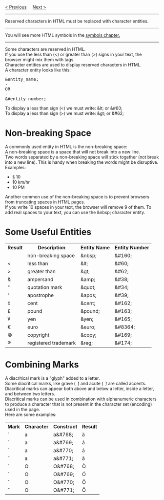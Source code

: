 <a href="/HTML/BeginnerGuide.md">&lt; Previous</a>
&nbsp;&nbsp;&nbsp;
<a href="/HTML/Symbols.md">Next &gt;</a>
<hr>
Reserved characters in HTML must be replaced with character entities.
<hr>
You will see more HTML symbols in the <a href="Symbols.md">symbols chapter.</a>
<hr>
Some characters are reserved in HTML.
<br>
If you use the less than (&lt;) or greater than (&gt;) signs in your text, the browser might mix them with tags.
<br>
Character entities are used to display reserved characters in HTML.
<br>
A character entity looks like this:
<pre>
&amp;entity_name;
-
OR
-
&amp;#entity_number;
</pre>
To display a less than sign (&lt;) we must write: &amp;lt; or &amp;#60;
<br>
To display a less than sign (&gt;) we must write: &amp;gt; or &amp;#62;
<h1>Non-breaking Space</h1>
A commonly used entity in HTML is the non-breaking space: &nbsp;
<br>
A non-breaking space is a space that will not break into a new line.
<br>
Two words separated by a non-breaking space will stick together (not break into a new line). This is handy when breaking the words might be disruptive.
<br>
Examples:
<ul>
  <li>§ 10</li>
  <li>10 km/hr</li>
  <li>10 PM</li>
</ul>
Another common use of the non-breaking space is to prevent browsers from truncating spaces in HTML pages.
<br>
If you write 10 spaces in your text, the browser will remove 9 of them. To add real spaces to your text, you can use the &amp;nbsp; character entity.
<h1>Some Useful Entities</h1>
<table>
  <tr>
    <th>Result</th>
    <th>Description</th>
    <th>Entity Name</th>
    <th>Entity Number</th>
  </tr>
  <tr>
    <td>&nbsp;</td>
    <td>non-breaking space</td>
    <td>&amp;nbsp;</td>
    <td>&amp;#160;</td>
  </tr>
  <tr>
    <td>&lt;</td>
    <td>less than</td>
    <td>&amp;lt;</td>
    <td>&amp;#60;</td>
  </tr>
  <tr>
    <td>&gt;</td>
    <td>greater than</td>
    <td>&amp;gt;</td>
    <td>&amp;#62;</td>
  </tr>
  <tr>
    <td>&amp;</td>
    <td>ampersand</td>
    <td>&amp;amp;</td>
    <td>&amp;#38;</td>
  </tr>
  <tr>
    <td>&quot;</td>
    <td>quotation mark</td>
    <td>&amp;quot;</td>
    <td>&amp;#34;</td>
  </tr>
  <tr>
    <td>&apos;</td>
    <td>apostrophe</td>
    <td>&amp;apos;</td>
    <td>&amp;#39;</td>
  </tr>
  <tr>
    <td>&cent;</td>
    <td>cent</td>
    <td>&amp;cent;</td>
    <td>&amp;#162;</td>
  </tr>
  <tr>
    <td>&pound;</td>
    <td>pound</td>
    <td>&amp;pound;</td>
    <td>&amp;#163;</td>
  </tr>
  <tr>
    <td>&yen;</td>
    <td>yen</td>
    <td>&amp;yen;</td>
    <td>&amp;#165;</td>
  </tr>
  <tr>
    <td>&euro;</td>
    <td>euro</td>
    <td>&amp;euro;</td>
    <td>&amp;#8364;</td>
  </tr>
  <tr>
    <td>&copy;</td>
    <td>copyright</td>
    <td>&amp;copy;</td>
    <td>&amp;#169;</td>
  </tr>
  <tr>
    <td>&reg;</td>
    <td>registered trademark</td>
    <td>&amp;reg;</td>
    <td>&amp;#174;</td>
  </tr>
</table>
<h1>Combining Marks</h1>
A diacritical mark is a "glyph" added to a letter.
<br>
Some diacritical marks, like grave (<code> ̀</code>) and acute (<code> ́</code>) are called accents.
<br>
Diacritical marks can appear both above and below a letter, inside a letter, and between two letters.
<br>
Diacritical marks can be used in combination with alphanumeric characters to produce a character that is not present in the character set (encoding) used in the page.
<br>
Here are some examples:
<table>
  <tr>
    <th>Mark</th>
    <th>Character</th>
    <th>Construct</th>
    <th>Result</th>
  </tr>
  <tr>
    <td>&#768;</td>
    <td>a</td>
    <td>a&amp;#768;</td>
    <td>à</td>
  </tr>
  <tr>
    <td>&#769;</td>
    <td>a</td>
    <td>a&amp;#769;</td>
    <td>á</td>
  </tr>
  <tr>
    <td>&#770;</td>
    <td>a</td>
    <td>a&amp;#770;</td>
    <td>â</td>
  </tr>
  <tr>
    <td>&#771;</td>
    <td>a</td>
    <td>a&amp;#771;</td>
    <td>ã</td>
  </tr>
  <tr>
    <td>&#768;</td>
    <td>O</td>
    <td>O&amp;#768;</td>
    <td>Ò</td>
  </tr>
  <tr>
    <td>&#769;</td>
    <td>O</td>
    <td>O&amp;#769;</td>
    <td>Ó</td>
  </tr>
  <tr>
    <td>&#770;</td>
    <td>O</td>
    <td>O&amp;#770;</td>
    <td>Ô</td>
  </tr>
  <tr>
    <td>&#771;</td>
    <td>O</td>
    <td>O&amp;#771;</td>
    <td>Õ</td>
  </tr>
</table>
